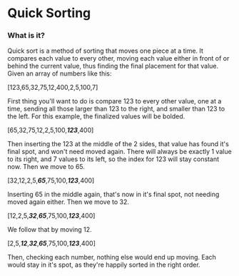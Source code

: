 # Quick Sorting

### What is it?

Quick sort is a method of sorting that moves one piece at a time. It compares each value to every other, moving each value either in front of or behind the current value, thus finding the final placement for that value. Given an array of numbers like this:

[123,65,32,75,12,400,2,5,100,7]

First thing you'll want to do is compare 123 to every other value, one at a time, sending all those larger than 123 to the right, and smaller than 123 to the left. For this example, the finalized values will be bolded.

[65,32,75,12,2,5,100,***123***,400] 

Then inserting the 123 at the middle of the 2 sides, that value has found it's final spot, and won't need moved again. There will always be exactly 1 value to its right, and 7 values to its left, so the index for 123 will stay constant now. Then we move to 65.

[32,12,2,5,***65***,75,100,***123***,400]

Inserting 65 in the middle again, that's now in it's final spot, not needing moved again either. Then we move to 32.

[12,2,5,***32***,***65***,75,100,***123***,400]

We follow that by moving 12.

[2,5,***12***,***32***,***65***,75,100,***123***,400]

Then, checking each number, nothing else would end up moving. Each would stay in it's spot, as they're happily sorted in the right order.